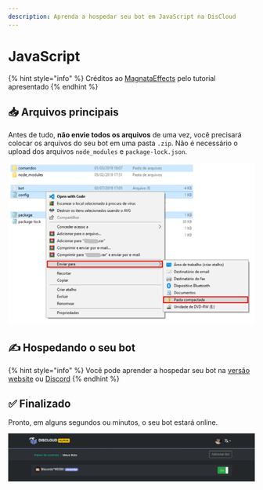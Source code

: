 ```yaml
---
description: Aprenda a hospedar seu bot em JavaScript na DisCloud
---
```


# JavaScript

{% hint style="info" %}
Créditos ao [MagnataEffects](https://absolutproject.com) pelo tutorial apresentado
{% endhint %}

## 📥 Arquivos principais

Antes de tudo, **não envie todos os arquivos** de uma vez, você precisará colocar os arquivos do seu bot em uma pasta `.zip`. Não é necessário o upload dos arquivos `node_modules` e `package-lock.json`. 

![](../../.gitbook/assets/image%20%2831%29.png)

## ✍ Hospedando o seu bot

{% hint style="info" %}
Você pode aprender a hospedar seu bot na [versão website](../../host/website.md) ou [Discord](../../host/discord.md)
{% endhint %}

## ✅ Finalizado

Pronto, em alguns segundos ou minutos, o seu bot estará online.

![](../../.gitbook/assets/image%20%2825%29.png)

